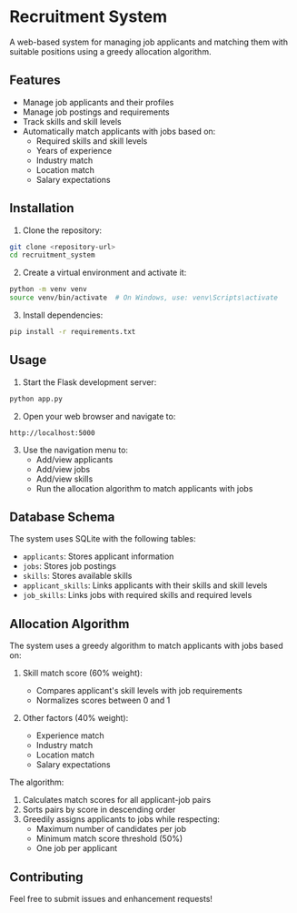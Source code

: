 # Recruitment System

A web-based system for managing job applicants and matching them with suitable positions using a greedy allocation algorithm.

## Features

- Manage job applicants and their profiles
- Manage job postings and requirements
- Track skills and skill levels
- Automatically match applicants with jobs based on:
  - Required skills and skill levels
  - Years of experience
  - Industry match
  - Location match
  - Salary expectations

## Installation

1. Clone the repository:
```bash
git clone <repository-url>
cd recruitment_system
```

2. Create a virtual environment and activate it:
```bash
python -m venv venv
source venv/bin/activate  # On Windows, use: venv\Scripts\activate
```

3. Install dependencies:
```bash
pip install -r requirements.txt
```

## Usage

1. Start the Flask development server:
```bash
python app.py
```

2. Open your web browser and navigate to:
```
http://localhost:5000
```

3. Use the navigation menu to:
   - Add/view applicants
   - Add/view jobs
   - Add/view skills
   - Run the allocation algorithm to match applicants with jobs

## Database Schema

The system uses SQLite with the following tables:

- `applicants`: Stores applicant information
- `jobs`: Stores job postings
- `skills`: Stores available skills
- `applicant_skills`: Links applicants with their skills and skill levels
- `job_skills`: Links jobs with required skills and required levels

## Allocation Algorithm

The system uses a greedy algorithm to match applicants with jobs based on:

1. Skill match score (60% weight):
   - Compares applicant's skill levels with job requirements
   - Normalizes scores between 0 and 1

2. Other factors (40% weight):
   - Experience match
   - Industry match
   - Location match
   - Salary expectations

The algorithm:
1. Calculates match scores for all applicant-job pairs
2. Sorts pairs by score in descending order
3. Greedily assigns applicants to jobs while respecting:
   - Maximum number of candidates per job
   - Minimum match score threshold (50%)
   - One job per applicant

## Contributing

Feel free to submit issues and enhancement requests! 